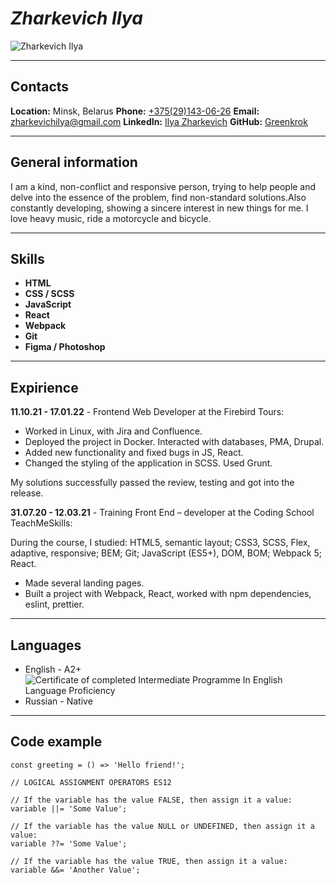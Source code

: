 # _Zharkevich Ilya_
![Zharkevich Ilya](https://hhcdn.ru/photo/646679235.jpeg?t=1654256670&h=Y64h7ZjwSXQeUBsPeRvVNg "Zharkevich Ilya")

---
## Contacts
**Location:** Minsk, Belarus
**Phone:** [+375(29)143-06-26](tel:+375291430626)
**Email:** [zharkevichilya@gmail.com](mailto:zharkevichilya@gmail.com)
**LinkedIn:** [Ilya Zharkevich](https://www.linkedin.com/in/ilya-zharkevich/)
**GitHub:** [Greenkrok](https://github.com/Greenkrok)

---
## General information
I am a kind, non-conflict and responsive person, trying to help people and delve into the essence of the problem, find non-standard solutions.Also constantly developing, showing a sincere interest in new things for me. I love heavy music, ride a motorcycle and bicycle.

---
## Skills
* **HTML**
* **CSS / SCSS**
* **JavaScript**
* **React**
* **Webpack**
* **Git**
* **Figma / Photoshop**

---
## Expirience

**11.10.21 - 17.01.22** - Frontend Web Developer at the Firebird Tours:
* Worked in Linux, with Jira and Confluence.
* Deployed the project in Docker. Interacted with databases, PMA, Drupal.
* Added new functionality and fixed bugs in JS, React.
* Changed the styling of the application in SCSS. Used Grunt.

My solutions successfully passed the review, testing and got into the release.

**31.07.20 - 12.03.21** - Training Front End – developer at the Coding School TeachMeSkills:

During the course, I studied: HTML5, semantic layout; CSS3, SCSS, Flex, adaptive, responsive; BEM; Git; JavaScript (ES5+), DOM, BOM; Webpack 5; React.

* Made several landing pages.
* Built a project with Webpack, React, worked with npm dependencies, eslint, prettier.

---
## Languages
* English - A2+
![Certificate of completed Intermediate Programme In English Language Proficiency](https://media-exp1.licdn.com/dms/image/C4E2DAQF2L93CcYHaMg/profile-treasury-image-shrink_800_800/0/1617803253903?e=1654783200&v=beta&t=s9BBwZas_gVbeazIzzaReeteR3Hs5zgbzR6szP12Is8 "Certificate of completed Intermediate Programme In English Language Proficiency")
* Russian - Native

---
## Code example

```
const greeting = () => 'Hello friend!';

// LOGICAL ASSIGNMENT OPERATORS ES12

// If the variable has the value FALSE, then assign it a value:
variable ||= 'Some Value';

// If the variable has the value NULL or UNDEFINED, then assign it a value:
variable ??= 'Some Value';

// If the variable has the value TRUE, then assign it a value:
variable &&= 'Another Value';
```
